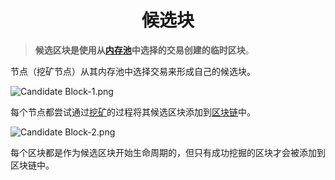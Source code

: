 # <center>候选块</center>
>**候选区块是使用从[内存池](../Memory%20Pool/Memory%20Pool.md)中选择的交易创建的临时区块**。

节点（挖矿节点）从其内存池中选择交易来形成自己的候选块。

![Candidate Block-1.png](img/Candidate%20Block-1%20(1).png)

每个节点都尝试通过[挖矿](../../Mining/Mining.md)的过程将其候选区块添加到[区块链](../../../Beginners/How%20Bitcoin%20Works/2.Mining/1.Blockchain/Blockchain.md)中。

![Candidate Block-2.png](img/Candidate%20Block-2%20(1).png)

每个区块都是作为候选区块开始生命周期的，但只有成功挖掘的区块才会被添加到区块链中。
